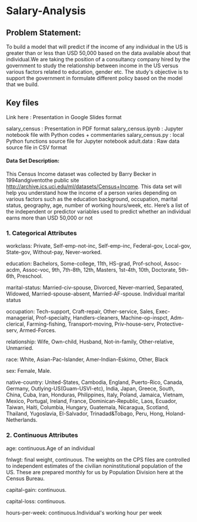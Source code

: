 # Salary-Analysis


## Problem Statement:
To build a model that will predict if the income of any individual in the US is greater than or less than USD 50,000 based on the data available about that individual.We are taking the position of a consultancy company hired by the government to study the relationship between income in the US versus various factors related to education, gender etc. The study's objective is to support the government in formulate different policy based on the model that we build.

## Key files

Link here : Presentation in Google Slides format

salary_census : Presentation in PDF format
salary_census.ipynb : Jupyter notebook file with Python codes + commentaries
salary_census.py : local Python functions source file for Jupyter notebook
adult.data : Raw data source file in CSV format

#### Data Set Description: 
This Census Income dataset was collected by Barry Becker in 1994andgiventothe public site http://archive.ics.uci.edu/ml/datasets/Census+Income. This data set will help you understand how the income of a person varies depending on various factors such as the education background, occupation, marital status, geography, age, number of working hours/week, etc.
Here’s a list of the independent or predictor variables used to predict whether an individual earns more than USD 50,000 or not
### 1. Categorical Attributes

workclass: Private, Self-emp-not-inc, Self-emp-inc, Federal-gov, Local-gov, State-gov, Without-pay, Never-worked.

education: Bachelors, Some-college, 11th, HS-grad, Prof-school, Assoc-acdm, Assoc-voc, 9th, 7th-8th, 12th, Masters, 1st-4th, 10th, Doctorate, 5th-6th, Preschool.


marital-status: Married-civ-spouse, Divorced, Never-married, Separated, Widowed, Married-spouse-absent, Married-AF-spouse.
Individual marital status

occupation: Tech-support, Craft-repair, Other-service, Sales, Exec-managerial, Prof-specialty, Handlers-cleaners, Machine-op-inspct, Adm-clerical, Farming-fishing, Transport-moving, Priv-house-serv, Protective-serv, Armed-Forces.

relationship: Wife, Own-child, Husband, Not-in-family, Other-relative, Unmarried.

race: White, Asian-Pac-Islander, Amer-Indian-Eskimo, Other, Black

sex: Female, Male.

native-country: United-States, Cambodia, England, Puerto-Rico, Canada, Germany, Outlying-US(Guam-USVI-etc), India, Japan, Greece, South, China, Cuba, Iran, Honduras, Philippines, Italy, Poland, Jamaica, Vietnam, Mexico, Portugal, Ireland, France, Dominican-Republic, Laos, Ecuador, Taiwan, Haiti, Columbia, Hungary, Guatemala, Nicaragua, Scotland, Thailand, Yugoslavia, El-Salvador, Trinadad&Tobago, Peru, Hong, Holand-Netherlands.

### 2. Continuous Attributes

age: continuous.Age of an individual

fnlwgt: final weight, continuous.
The weights on the CPS files are controlled to independent estimates of the civilian noninstitutional population of the US. These are prepared monthly for us by Population Division here at the Census Bureau.

capital-gain: continuous.

capital-loss: continuous.

hours-per-week: continuous.Individual's working hour per week


